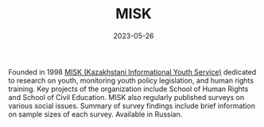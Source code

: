 ﻿---
title: "MISK"
linkTitle: "MISK"
contributor: ["Aizada Arystanbek"]
created: 2022-07-27
countries: ["Kazakhstan"]
category: ["Local NGO"]
tags: ["activism", "human rights", "civil society"]
date_start: [1998]
date_end: []
data_type: ["survey", "quantitative"] 
language: ["Russian"]
date: 2023-05-26
description: 
  Dedicated to research on youth, monitoring youth policy legislation, and human rights training.
---

Founded in 1998 [MISK (Kazakhstani Informational Youth Service)](https://misk.org.kz/) dedicated to research on youth, monitoring youth policy legislation, and human rights training. Key projects of the organization include School of Human Rights and School of Civil Education. MISK also regularly published surveys on various social issues. Summary of survey findings include brief information on sample sizes of each survey. Available in Russian. 
